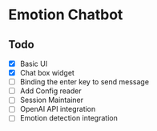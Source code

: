 # Emotion Chatbot

## Todo

- [x] Basic UI
- [x] Chat box widget
- [ ] Binding the enter key to send message
- [ ] Add Config reader
- [ ] Session Maintainer
- [ ] OpenAI API integration
- [ ] Emotion detection integration